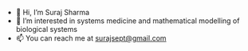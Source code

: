 - 👋 Hi, I’m Suraj Sharma
- 👀 I’m interested in systems medicine and mathematical modelling of biological systems
- 📫 You can reach me at surajsept@gmail.com
<!---
- 🌱 I’m currently learning 
- 💞️ I’m looking to collaborate on developing machine learning 
--->

<!---
surajsept/surajsept is a ✨ special ✨ repository because its `README.md` (this file) appears on your GitHub profile.
You can click the Preview link to take a look at your changes.
--->
